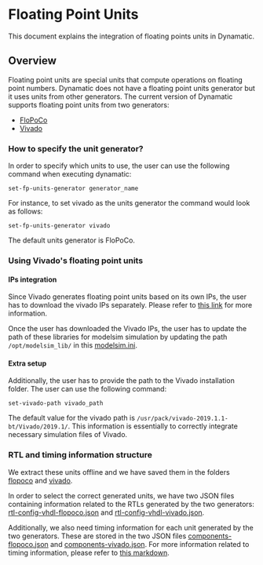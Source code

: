 # Floating Point Units

This document explains the integration of floating points units in Dynamatic.


## Overview

Floating point units are special units that compute operations on floating point numbers. Dynamatic does not have a floating point units generator but it uses units from other generators. The current version of Dynamatic supports floating point units from two generators:

- [FloPoCo](https://flopoco.org/)
- [Vivado](https://www.amd.com/en/products/software/adaptive-socs-and-fpgas/vivado.html)

### How to specify the unit generator?

In order to specify which units to use, the user can use the following command when executing dynamatic:

`set-fp-units-generator generator_name`

For instance, to set vivado as the units generator the command would look as follows:

`set-fp-units-generator vivado`

The default units generator is FloPoCo.

### Using Vivado's floating point units

#### IPs integration

Since Vivado generates floating point units based on its own IPs, the user has to download the vivado IPs separately. Please refer to [this link](https://adaptivesupport.amd.com/s/question/0D52E00007G0iKDSAZ/simulating-on-modelsim-with-vivado?language=en_US) for more information. 


Once the user has downloaded the Vivado IPs, the user has to update the path of these libraries for modelsim simulation by updating the path `/opt/modelsim_lib/` in this [modelsim.ini](https://github.com/EPFL-LAP/dynamatic/blob/main/tools/hls-verifier/resources/modelsim.ini).

#### Extra setup

Additionally, the user has to provide the path to the Vivado installation folder. The user can use the following command:

`set-vivado-path vivado_path`

The default value for the vivado path is `/usr/pack/vivado-2019.1.1-bt/Vivado/2019.1/`. This information is essentially to correctly integrate necessary simulation files of Vivado.


### RTL and timing information structure

We extract these units offline and we have saved them in the folders [flopoco](https://github.com/EPFL-LAP/dynamatic/tree/main/data/vhdl/arith/flopoco/) and [vivado](https://github.com/EPFL-LAP/dynamatic/tree/main/data/vhdl/arith/vivado). 

In order to select the correct generated units, we have two JSON files containing information related to the RTLs generated by the two generators: [rtl-config-vhdl-flopoco.json](https://github.com/EPFL-LAP/dynamatic/blob/main/data/rtl-config-vhdl-flopoco.json) and [rtl-config-vhdl-vivado.json](https://github.com/EPFL-LAP/dynamatic/blob/main/data/rtl-config-vhdl-vivado.json). 

Additionally, we also need timing information for each unit generated by the two generators. These are stored in the two JSON files [components-flopoco.json](https://github.com/EPFL-LAP/dynamatic/blob/main/data/components-flopoco.json) and [components-vivado.json](https://github.com/EPFL-LAP/dynamatic/blob/main/data/components-vivado.json). For more information related to timing information, please refer to [this markdown](https://github.com/EPFL-LAP/dynamatic/blob/main/docs/Specs/TimingInformation.md).




